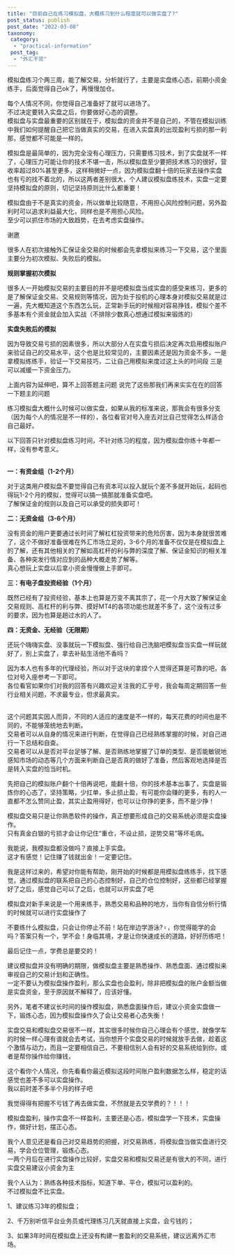 ```yaml
---
title: "目前自己在练习模拟盘，大概练习到什么程度就可以做实盘了?"
post_status: publish
post_date: "2022-03-08"
taxonomy:
 category: 
  - "practical-information"
 post_tag: 
  - "外汇干货"
---
```


模拟盘练习个两三周，能了解交易，分析就行了，主要是实盘练心态，前期小资金练手，后面觉得自己ok了，再慢慢加仓。  

每个人情况不同，你觉得自己准备好了就可以进场了。  
不过决定要转入实盘之后，你要做好心态的调整。  
模拟盘与实盘最重要的区别就在于，模拟盘的资金并不是自己的，不管在模拟训练中我们如何提醒自己把它当做真实的交易，在进入实盘真的出现盈利亏损的那一刹那，感觉都不可能是一样的。  

模拟盘是最简单的，因为完全没有心理压力，只需要练习技术，到了实盘就不一样了，心理压力可能让你的技术不堪一击，所以模拟盘至少要把技术练习的很好，营收率超过80%甚至更多，这样稍微好一点，因为模拟盘翻十倍的玩家去操作实盘也有亏的找不着北的，所以这两者差别很大，个人建议模拟盘练技术，实盘一定要坚持模拟盘的原则，切记坚持原则比什么都重要！

模拟盘由于不是真实的资金，所以做单比较随意，不用担心风险控制问题，另外盈利时可以追求利益最大化，同样也是不用担心风险。  
至少可以抓住市场的大致趋势，在去考虑实盘操作。  

谢邀

很多人在初次接触外汇保证金交易的时候都会先拿模拟来练习一下交易，这个里面主要分为初次模拟、失败后的模拟。  

**规则掌握初次模拟**

很多人一开始模拟交易的主要目的并不是吧模拟盘当成实盘的感受来练习，更多的是了解保证金交易、交易规则等情况，因为处于投机的心理本身对模拟交易就是过一遍，先大概知道这个东西怎么玩，正常新手玩的时候相对容易挣钱，模拟个差不多基本有个资金就会加入实战（不排除少数真心想通过模拟来锻炼的）

**实盘失败后的模拟**

因为导致交易亏损的因素很多，所以大部分人在实盘亏损后决定再次启用模拟账户来验证自己的交易水平，这个也是比较常见的，主要因素还是因为资金不多，一是拿模拟练练手，验证一下交易技巧，二让自己用模拟来度过这上头的时间段 三是可以减缓一下资金压力。  

上面内容为延伸吧，算不上回答题主问题 说完了这些那我们再来实实在在的回答一下​题主的问题

练习模拟盘大概什么时候可以做实盘，如果从我的标准来说，那我会有很多分支（因为每个人的情况是不一样的），各位看官对号入座去对比自己觉得怎么样适合自己最好​。  

以下回答只针对模拟盘练习时间，不针对练习的程度，因为模拟盘你练十年都一样，没有参考意义。  
​

**一：有资金组（1-2个月）**

对于这类用户模拟盘不要觉得自己有资本可以投入就玩个差不多就开始玩，起码也得玩​1-2个月的模拟，觉得可以搞一搞那就准备实盘吧。  
了解保证金的规则以及自己可以承受的损失即可！

**二：无资金组（3-6个月）​**

没有资金的用户更要通过长时间了解杠杠投资带来的​危险厉害，因为本身就很苦难了，这个不做好准备很难在外汇市场立足的，3-6个月的准备不仅仅是在模拟盘上的了解，还有其他相关的了解如高杠杆的利与弊的深度了解、保证金知识的相关准备、各种突发行情对应到的品种大概走势了解等。  
真心想玩上实盘以后拿小资金慢慢做上手即可。  

**三：有电子盘投资经验（1个月）**

既然已经有了投资经验，基本上也算是万变不离其宗了，​花一个月大致了解保证金交易规则、高杠杆的利与弊、摸好MT4的各项功能也就差不多了，这个没有过多的要求，因为也算是趟过水的人了。  

**四：无资金、无经验（无限期）**

还玩个嗨嗨实盘、没事就玩一下模拟盘、强行给自己洗脑吧模拟盘当实盘一样玩就好了，别上实盘了，拿去补贴生活他不香吗？​

因为本人也有多年的代理经验，所以对于这块的拿捏个人觉得还算是可靠的吧，各位对号入座参考一下即可。  
​​​​​​​​​各位看官如果你们对我的回答有兴趣​欢迎关注我的汇乎号，我会每周定期回答一些行业相关问题，不求最专业，但求最真实。  
​

这个问题其实因人而异，不同的人适应的速度是不一样的，每天花费的时间也是不同的，不能够笼统地去判断。  
交易者可以从自身的情况来进行判断，在觉得自己已经熟练掌握的时候，对自己进行一下总结和自查。  
交易者可以从是否对平台足够了解、是否熟练地掌握了订单的类型、是否能敏锐地感知市场的动态等几个方面来判断自己是否真的做好了准备，然后客观地选择是否是转入实盘的恰当时机。  

先把自己的模拟账户翻个十倍再说吧，能翻十倍，你的技术基本出事了，实盘是锻炼你的心态了，坚持策略，少扛单，多止损止盈，有可能你会赚的更多，有的人一直都不怎么赞同止盈，其实止盈用得好，也可以让你挣的更多，而不是少挣！

模拟盘交易只是让你熟悉软件的操作，真正想要形成自己的交易系统必须是实盘操作。  
只有真金白银的亏损才会让你记住“重仓，不设止损，逆势交易”等坏毛病。  

我能说，我模拟盘都没做吗？直接上手实盘。  
这才有感觉！记住赚了钱就出金！一定要记住。  

我是这样过来的，希望对你能有帮助，刚开始的时候都是用模拟盘练练手，找下感觉，通过模拟盘的联系把自己的心态控制好，自己的仓位控制好，这些都已经掌握好了之后，感觉自己可以了之后，也就可以开实盘了吧

模拟盘对新手来说是一个用来练手，熟悉交易和品种的地方，当你有自信分析行情的时候就可以进行实盘操作了

不要练什么模拟盘，只会让你停止不前！站在岸边学游泳?‍♀️，你觉得能学的会吗？答案只有一个，学不会！身临其境，才是让你快速成长的道路，好好历练吧！

最后记住一点，学费总是要交的！  

  

建议模拟盘并没有明确的期限，做模拟盘主要是熟悉操作、熟悉盘面、通过模拟来审视自己的交易计划和正确性。  
一定不要认为模拟盘操作盈利，那么实盘也会盈利，除非把模拟盘的账户金额当做是实盘资金，至于原因就不解释了，应该好懂。  

另外，笔者不建议长时间的操作模拟盘，熟悉盘面操作后，建议小资金实盘做一下，锻炼心态，因为模拟盘操作久了会让交易者心态失衡！

实盘交易和模拟盘交易很不一样，其实很多时候你自己心理会有个感觉，就像学车的时候一样心理有谱就会去考试，当你想开个实盘交易的时候就放手去做，趁着这个激情与动力，而且一定要相信自己，不要相信别人会有好的交易系统给到你，或者是帮你操作给你赚钱，

这个看你个人情况，你先看看你最近模拟这段时间账户盈利数据怎么样，稳定的话感觉也差不多可以实盘操作。  
我以前时差不多半个月的样子吧

我觉得得有把握不亏钱了再去做实盘，不然就是去交学费的？！！！

模拟盘盈利，操作实盘不一样盈利，主要还是心态，模拟盘学一下技术，实盘操作，做好计划，摆正心态。  

我个人意见还是看自己对交易趋势的把握，对交易熟练，将模拟盘当做实盘进行交易，学会仓位管理，锻炼心态。  
一两个月后在进行实盘操作比较好，实盘交易和模拟交易还是有很大的不同，进行实盘交易建议小资金为主

我个人认为：熟练各种技术指标，知道下单、平仓，模拟可以盈利的。  
不过模拟盘不比实盘。  

1、建议练习3年的模拟盘；

2、千万别听信平台业务员或代理练习几天就直接上实盘，会亏钱的；

3、如果3年时间在模拟盘上还没有构建一套盈利的交易系统，建议远离外汇市场。

